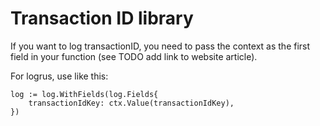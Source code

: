 # Transaction ID library

If you want to log transactionID, you need to pass the context as the first field in your function (see TODO add link to website article).

For logrus, use like this:

	log := log.WithFields(log.Fields{
		transactionIdKey: ctx.Value(transactionIdKey),
	})

	

